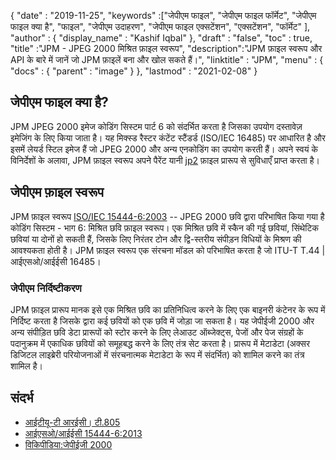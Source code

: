 {
  "date" : "2019-11-25",
  "keywords" :["जेपीएम फाइल", "जेपीएम फाइल फॉर्मेट", "जेपीएम फाइल क्या है", "फाइल", "जेपीएम उदाहरण", "जेपीएम फाइल एक्सटेंशन", "एक्सटेंशन", "फॉर्मेट" ],
  "author" : {
    "display_name" : "Kashif Iqbal"
},
  "draft" : "false",
  "toc" : true,
  "title" :"JPM - JPEG 2000 मिश्रित फ़ाइल स्वरूप",
  "description":"JPM फ़ाइल स्वरूप और API के बारे में जानें जो JPM फ़ाइलें बना और खोल सकते हैं।",
  "linktitle" : "JPM",
  "menu" : {
    "docs" : {
      "parent" : "image"
}
},
  "lastmod" : "2021-02-08"
}

## जेपीएम फाइल क्या है?

JPM JPEG 2000 इमेज कोडिंग सिस्टम पार्ट 6 को संदर्भित करता है जिसका उपयोग दस्तावेज़ इमेजिंग के लिए किया जाता है। यह मिक्स्ड रैस्टर कंटेंट स्टैंडर्ड (ISO/IEC 16485) पर आधारित है और इसमें लेयर्ड स्टिल इमेज हैं जो JPEG 2000 और अन्य एनकोडिंग का उपयोग करती हैं। अपने स्वयं के विनिर्देशों के अलावा, JPM फ़ाइल स्वरूप अपने पैरेंट यानी [jp2](/hi/image/jp2/) फ़ाइल प्रारूप से सुविधाएँ प्राप्त करता है।

## जेपीएम फ़ाइल स्वरूप

JPM फ़ाइल स्वरूप [ISO/IEC 15444-6:2003](https://www.iso.org/standard/61124.html) -- JPEG 2000 छवि द्वारा परिभाषित किया गया है कोडिंग सिस्टम - भाग 6: मिश्रित छवि फ़ाइल स्वरूप। एक मिश्रित छवि में स्कैन की गई छवियां, सिंथेटिक छवियां या दोनों हो सकती हैं, जिसके लिए निरंतर टोन और द्वि-स्तरीय संपीड़न विधियों के मिश्रण की आवश्यकता होती है। JPM फ़ाइल स्वरूप एक संरचना मॉडल को परिभाषित करता है जो ITU-T T.44 | आईएसओ/आईईसी 16485।

### जेपीएम निर्दिष्टीकरण
JPM फ़ाइल प्रारूप मानक इसे एक मिश्रित छवि का प्रतिनिधित्व करने के लिए एक बाइनरी कंटेनर के रूप में निर्दिष्ट करता है जिसके द्वारा कई छवियों को एक छवि में जोड़ा जा सकता है। यह जेपीईजी 2000 और अन्य संपीड़ित छवि डेटा प्रारूपों को स्टोर करने के लिए लेआउट ऑब्जेक्ट्स, पेजों और पेज संग्रहों के पदानुक्रम में एकाधिक छवियों को समूहबद्ध करने के लिए तंत्र सेट करता है। प्रारूप में मेटाडेटा (अक्सर डिजिटल लाइब्रेरी परियोजनाओं में संरचनात्मक मेटाडेटा के रूप में संदर्भित) को शामिल करने का तंत्र शामिल है।

## संदर्भ

* [आईटीयू-टी आरईसी। टी.805](http://www.itu.int/rec/T-REC-T.805/en)
* [आईएसओ/आईईसी 15444-6:2013](https://www.iso.org/standard/61124.html)
* [विकिपीडिया:जेपीईजी 2000](https://en.wikipedia.org/wiki/JPEG_2000)

